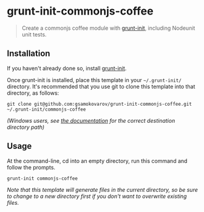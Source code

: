 # grunt-init-commonjs-coffee

> Create a commonjs coffee module with [grunt-init][], including Nodeunit unit tests.

[grunt-init]: http://gruntjs.com/project-scaffolding

## Installation
If you haven't already done so, install [grunt-init][].

Once grunt-init is installed, place this template in your `~/.grunt-init/` directory. It's recommended that you use git to clone this template into that directory, as follows:

```
git clone git@github.com:gsamokovarov/grunt-init-commonjs-coffee.git ~/.grunt-init/commonjs-coffee
```

_(Windows users, see [the documentation][grunt-init] for the correct destination directory path)_

## Usage

At the command-line, cd into an empty directory, run this command and follow the prompts.

```
grunt-init commonjs-coffee
```

_Note that this template will generate files in the current directory, so be sure to change to a new directory first if you don't want to overwrite existing files._
